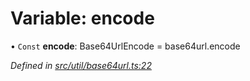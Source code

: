 # Variable: encode

• `Const` **encode**: Base64UrlEncode = base64url.encode

*Defined in [src/util/base64url.ts:22](https://github.com/panva/jose/blob/v3.6.2/src/util/base64url.ts#L22)*
